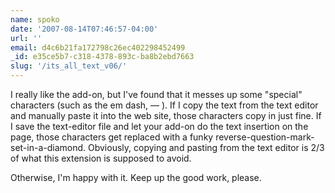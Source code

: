 ```yaml
---
name: spoko
date: '2007-08-14T07:46:57-04:00'
url: ''
email: d4c6b21fa172798c26ec402298452499
_id: e35ce5b7-c318-4378-893c-ba8b2ebd7663
slug: '/its_all_text_v06/'
---
```


I really like the add-on, but I've found that it messes up some "special"
characters (such as the em dash, — ). If I copy the text from the text editor
and manually paste it into the web site, those characters copy in just fine.
If I save the text-editor file and let your add-on do the text insertion on
the page, those characters get replaced with a funky
reverse-question-mark-set-in-a-diamond. Obviously, copying and pasting from
the text editor is 2/3 of what this extension is supposed to avoid.

Otherwise, I'm happy with it. Keep up the good work, please.
